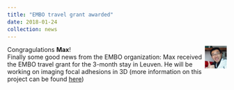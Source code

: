 ```yaml
---
title: "EMBO travel grant awarded"
date: 2018-01-24
collection: news
---
```


Congragulations **Max**!
<img src='/images/Max.png' style='width: 10%' align='right'>
<br>
Finally some good news from the EMBO organization: Max received the EMBO travel grant for the 3-month stay in Leuven.
He will be working on imaging focal adhesions in 3D (more information on this project can be found <a href="{{ site.github.url }}/projects/cell-adhesion"><u>here</u></a>)
<br>
<br>
